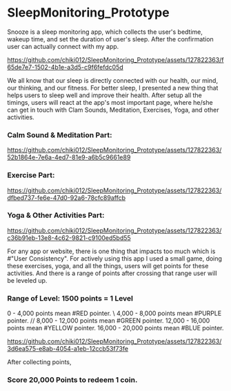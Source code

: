 # SleepMonitoring_Prototype

Snooze is a sleep monitoring app, which collects the user's bedtime, wakeup time, and set the duration of user's sleep. After the confirmation user can actually connect with my app. 

https://github.com/chiki012/SleepMonitoring_Prototype/assets/127822363/f65de7e7-1502-4b1e-a3d5-c9f6fefdc05d

We all know that our sleep is directly connected with our health, our mind, our thinking, and our fitness. For better sleep, I presented a new thing that helps users to sleep well and improve their health. After setup all the timings, users will react at the app's most important page, where he/she can get in touch with Clam Sounds, Meditation, Exercises, Yoga, and other activities.

### Calm Sound & Meditation Part:

https://github.com/chiki012/SleepMonitoring_Prototype/assets/127822363/52b1864e-7e6a-4ed7-81e9-a6b5c9661e89

### Exercise Part:

https://github.com/chiki012/SleepMonitoring_Prototype/assets/127822363/dfbed737-fe6e-47d0-92a6-78cfc89affcb

### Yoga & Other Activities Part:

https://github.com/chiki012/SleepMonitoring_Prototype/assets/127822363/c36b91eb-13e8-4c62-9821-c9100ed5bd55

For any app or website, there is one thing that impacts too much which is #"User Consistency". For actively using this app I used a small game, doing these exercises, yoga, and all the things, users will get points for these activities. And there is a range of points after crossing that range user will be leveled up. 

### Range of Level: 1500 points = 1 Level
0 - 4,000 points mean #RED pointer. \\ 
4,000 - 8,000 points mean #PURPLE pointer. //
8,000 - 12,000 points mean #GREEN pointer.
12,000 - 16,000 points mean #YELLOW pointer.
16,000 - 20,000 points mean #BLUE pointer.


https://github.com/chiki012/SleepMonitoring_Prototype/assets/127822363/3d6ea575-e8ab-4054-a1eb-12ccb53f73fe


After collecting points, 
### Score 20,000 Points to redeem 1 coin.


